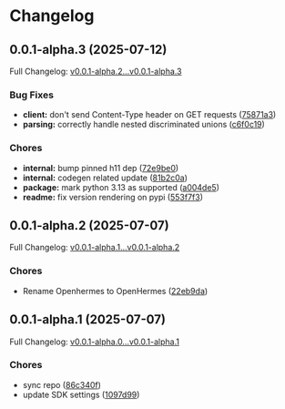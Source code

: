 # Changelog

## 0.0.1-alpha.3 (2025-07-12)

Full Changelog: [v0.0.1-alpha.2...v0.0.1-alpha.3](https://github.com/HongyuS/openHermes-Python-SDK/compare/v0.0.1-alpha.2...v0.0.1-alpha.3)

### Bug Fixes

* **client:** don't send Content-Type header on GET requests ([75871a3](https://github.com/HongyuS/openHermes-Python-SDK/commit/75871a3b9d06867bacad6a63d56571b17caa1bef))
* **parsing:** correctly handle nested discriminated unions ([c6f0c19](https://github.com/HongyuS/openHermes-Python-SDK/commit/c6f0c191015ff0a2f0d891c68c6cb1e97e4c28f6))


### Chores

* **internal:** bump pinned h11 dep ([72e9be0](https://github.com/HongyuS/openHermes-Python-SDK/commit/72e9be04dde5562b108ca5236fb66702aabe44b7))
* **internal:** codegen related update ([81b2c0a](https://github.com/HongyuS/openHermes-Python-SDK/commit/81b2c0a313d9976a18ead40247cbb3abbebaacc5))
* **package:** mark python 3.13 as supported ([a004de5](https://github.com/HongyuS/openHermes-Python-SDK/commit/a004de5a3a3872d47874bbab43436d9c82de05f3))
* **readme:** fix version rendering on pypi ([553f7f3](https://github.com/HongyuS/openHermes-Python-SDK/commit/553f7f3f45c9a26f41e7910e40793b12c5ddb84f))

## 0.0.1-alpha.2 (2025-07-07)

Full Changelog: [v0.0.1-alpha.1...v0.0.1-alpha.2](https://github.com/HongyuS/openHermes-Python-SDK/compare/v0.0.1-alpha.1...v0.0.1-alpha.2)

### Chores

* Rename Openhermes to OpenHermes ([22eb9da](https://github.com/HongyuS/openHermes-Python-SDK/commit/22eb9da1c57efd3c007e4ef371a03f802677e857))

## 0.0.1-alpha.1 (2025-07-07)

Full Changelog: [v0.0.1-alpha.0...v0.0.1-alpha.1](https://github.com/HongyuS/openHermes-Python-SDK/compare/v0.0.1-alpha.0...v0.0.1-alpha.1)

### Chores

* sync repo ([86c340f](https://github.com/HongyuS/openHermes-Python-SDK/commit/86c340fe3190f0af6cac8600e6689fe61ad18148))
* update SDK settings ([1097d99](https://github.com/HongyuS/openHermes-Python-SDK/commit/1097d990872ca87982b73b65429f298371b7ae28))
